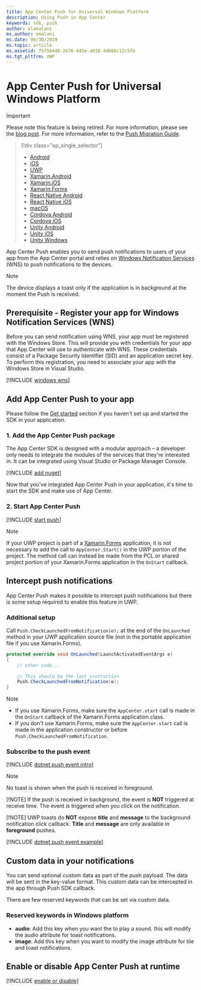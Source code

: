 ```yaml
---
title: App Center Push for Universal Windows Platform
description: Using Push in App Center
keywords: sdk, push
author: elamalani
ms.author: emalani
ms.date: 08/30/2019
ms.topic: article
ms.assetid: 75f504d0-2676-445e-a010-4d608c12c5fb
ms.tgt_pltfrm: UWP
---
```


# App Center Push for Universal Windows Platform
> [!IMPORTANT]
> Please note this feature is being retired. For more information, please see the [blog post](https://devblogs.microsoft.com/appcenter/app-center-mbaas-retirement/). For more information, refer to the [Push Migration Guide](~/migration/push/index.md).

> [!div  class="op_single_selector"]
> * [Android](android.md)
> * [iOS](ios.md)
> * [UWP](uwp.md)
> * [Xamarin.Android](xamarin-android.md)
> * [Xamarin.iOS](xamarin-ios.md)
> * [Xamarin.Forms](xamarin-forms.md)
> * [React Native Android](react-native-android.md)
> * [React Native iOS](react-native-ios.md)
> * [macOS](macos.md)
> * [Cordova Android](cordova-android.md)
> * [Cordova iOS](cordova-ios.md)
> * [Unity Android](unity-android.md)
> * [Unity iOS](unity-ios.md)
> * [Unity Windows](unity-windows.md)

App Center Push enables you to send push notifications to users of your app from the App Center portal and relies on [Windows Notification Services](https://docs.microsoft.com/windows/uwp/controls-and-patterns/tiles-and-notifications-windows-push-notification-services--wns--overview) (WNS) to push notifications to the devices.

> [!NOTE]
> The device displays a toast only if the application is in background at the moment the Push is received.

## Prerequisite - Register your app for Windows Notification Services (WNS)

Before you can send notification using WNS, your app must be registered with the Windows Store. This will provide you with credentials for your app that App Center will use to authenticate with WNS. These credentials consist of a Package Security Identifier (SID) and an application secret key. To perform this registration, you need to associate your app with the Windows Store in Visual Studio.

[!INCLUDE [windows wns](includes/windows-wns.md)]

## Add App Center Push to your app

Please follow the [Get started](~/sdk/getting-started/uwp.md) section if you haven't set up and started the SDK in your application.

### 1. Add the App Center Push package

The App Center SDK is designed with a modular approach – a developer only needs to integrate the modules of the services that they're interested in. It can be integrated using Visual Studio or Package Manager Console.

[!INCLUDE [add nuget](includes/add-nuget.md)]

Now that you've integrated App Center Push in your application, it's time to start the SDK and make use of App Center.

### 2. Start App Center Push

[!INCLUDE [start push](includes/start-push.md)]

> [!NOTE]
> If your UWP project is part of a [Xamarin.Forms](xamarin-forms.md) application, it is not necessary to add the call to `AppCenter.Start()` in the UWP portion of the project. The method call can instead be made from the PCL or shared project portion of your Xamarin.Forms application in the `OnStart` callback.

## Intercept push notifications

App Center Push makes it possible to intercept push notifications but there is some setup required to enable this feature in UWP.

### Additional setup

Call `Push.CheckLaunchedFromNotification(e);` at the end of the `OnLaunched` method in your UWP application source file (not in the portable application file if you use Xamarin.Forms).

```csharp
protected override void OnLaunched(LaunchActivatedEventArgs e)
{
    // other code...

    // This should be the last instruction
    Push.CheckLaunchedFromNotification(e);
}
```

> [!NOTE]
> * If you use Xamarin.Forms, make sure the `AppCenter.start` call is made in the `OnStart` callback of the Xamarin.Forms application class.
> * If you don't use Xamarin.Forms, make sure the `AppCenter.start` call is made  in the application constructor or before `Push.CheckLaunchedFromNotification`.

### Subscribe to the push event

[!INCLUDE [dotnet push event intro](includes/dotnet-push-event-intro.md)]

> [!NOTE]
> No toast is shown when the push is received in foreground.
> 
> [!NOTE]
> If the push is received in background, the event is **NOT** triggered at receive time. The event is triggered when you click on the notification.
> 
> [!NOTE]
> UWP toasts do **NOT** expose **title** and **message** to the background notification click callback. **Title** and **message** are only available in **foreground** pushes.

[!INCLUDE [dotnet push event example](includes/dotnet-push-event-example.md)]

## Custom data in your notifications

You can send optional custom data as part of the push payload. The data will be sent in the key-value format. This custom data can be intercepted in the app through Push SDK callback.

There are few reserved keywords that can be set via custom data.

### Reserved keywords in Windows platform
- **audio**: Add this key when you want the to play a sound. this will modify the audio attribute for toast notifications.
- **image**: Add this key when you want to modify the image attribute for tile and toast notifications.

## Enable or disable App Center Push at runtime

[!INCLUDE [enable or disable](includes/enable-or-disable.md)]
